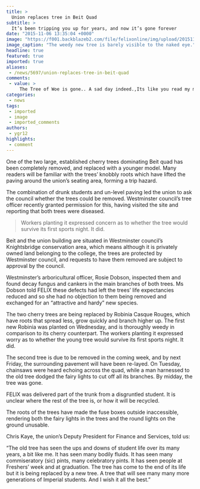 ```yaml
---
title: >
  Union replaces tree in Beit Quad
subtitle: >
  It’s been tripping you up for years, and now it’s gone forever
date: "2015-11-06 13:35:04 +0000"
image: "https://f001.backblazeb2.com/file/felixonline/img/upload/201511061334-ygr12-tiny2.jpg"
image_caption: "The weedy new tree is barely visible to the naked eye."
headline: true
featured: true
imported: true
aliases:
 - /news/5697/union-replaces-tree-in-beit-quad
comments:
 - value: >
     The Tree of Woe is gone.. A sad day indeed.,Its like you read my mind! You seem to know so much about this, like you wrote the book in it or something. I think that you could do with some pics to drive the message home a little bit, but other than that, this is magnificent blog. A fantastic read. I'll definitely be back. <br>new era caps wholesale http://www.twofangtu.cn/snapback-hats,You've gotten one of the greatest online websites <br>pokemongo http://fulltransactions.com/index.php/forums/topic/7401/buy-fifa-coins-buy-channel-auto-amplifier/view/post_id/9092
categories:
 - news
tags:
 - imported
 - image
 - imported_comments
authors:
 - ygr12
highlights:
 - comment
---
```


One of the two large, established cherry trees dominating Beit quad has been completely removed, and replaced with a younger model. Many readers will be familiar with the trees’ knobbly roots which have lifted the paving around the union’s seating area, forming a trip hazard.

The combination of drunk students and un-level paving led the union to ask the council whether the trees could be removed. Westminster council’s tree officer recently granted permission for this, having visited the site and reporting that both trees were diseased.

> Workers planting it expressed concern as to whether the tree would survive its first sports night. It did.

Beit and the union building are situated in Westminster council’s Knightsbridge conservation area, which means although it is privately owned land belonging to the college, the trees are protected by Westminster council, and requests to have them removed are subject to approval by the council.

Westminster’s arboricultural officer, Rosie Dobson, inspected them and found decay fungus and cankers in the main branches of both trees. Ms Dobson told FELIX these defects had left the trees’ life expectancies reduced and so she had no objection to them being removed and exchanged for an “attractive and hardy” new species.

The two cherry trees are being replaced by Robinia Casque Rouges, which have roots that spread less, grow quickly and branch higher up. The first new Robinia was planted on Wednesday, and is thoroughly weedy in comparison to its cherry counterpart. The workers planting it expressed worry as to whether the young tree would survive its first sports night. It did.

The second tree is due to be removed in the coming week, and by next Friday, the surrounding pavement will have been re-layed. On Tuesday, chainsaws were heard echoing across the quad, while a man harnessed to the old tree dodged the fairy lights to cut off all its branches. By midday, the tree was gone.

FELIX was delivered part of the trunk from a disgruntled student. It is unclear where the rest of the tree is, or how it will be recycled.

The roots of the trees have made the fuse boxes outside inaccessible, rendering both the fairy lights in the trees and the round lights on the ground unusable.

Chris Kaye, the union’s Deputy President for Finance and Services, told us:

“The old tree has seen the ups and downs of student life over its many years, a bit like me. It has seen many bodily fluids. It has seen many commiseratory (sic) pints, many celebratory pints. It has seen people at Freshers’ week and at graduation. The tree has come to the end of its life but it is being replaced by a new tree. A tree that will see many many more generations of Imperial students. And I wish it all the best.”
